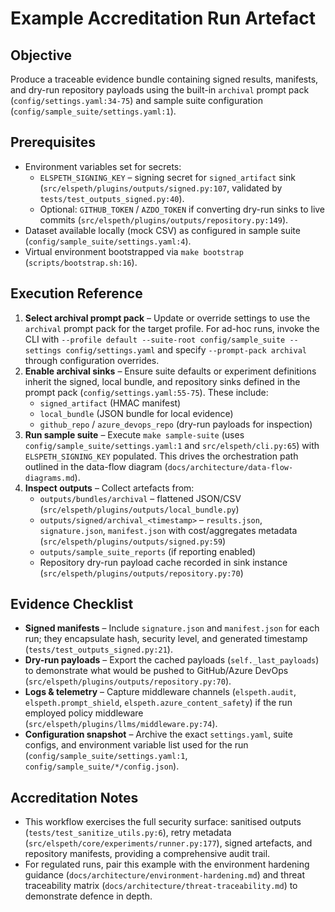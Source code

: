 # Example Accreditation Run Artefact

## Objective

Produce a traceable evidence bundle containing signed results, manifests, and dry-run repository payloads using the built-in `archival` prompt pack (`config/settings.yaml:34-75`) and sample suite configuration (`config/sample_suite/settings.yaml:1`).

## Prerequisites

- Environment variables set for secrets:
  - `ELSPETH_SIGNING_KEY` – signing secret for `signed_artifact` sink (`src/elspeth/plugins/outputs/signed.py:107`, validated by `tests/test_outputs_signed.py:40`).
  - Optional: `GITHUB_TOKEN` / `AZDO_TOKEN` if converting dry-run sinks to live commits (`src/elspeth/plugins/outputs/repository.py:149`).
- Dataset available locally (mock CSV) as configured in sample suite (`config/sample_suite/settings.yaml:4`).
- Virtual environment bootstrapped via `make bootstrap` (`scripts/bootstrap.sh:16`).

## Execution Reference

1. **Select archival prompt pack** – Update or override settings to use the `archival` prompt pack for the target profile. For ad-hoc runs, invoke the CLI with `--profile default --suite-root config/sample_suite --settings config/settings.yaml` and specify `--prompt-pack archival` through configuration overrides.
2. **Enable archival sinks** – Ensure suite defaults or experiment definitions inherit the signed, local bundle, and repository sinks defined in the prompt pack (`config/settings.yaml:55-75`). These include:
   - `signed_artifact` (HMAC manifest)
   - `local_bundle` (JSON bundle for local evidence)
   - `github_repo` / `azure_devops_repo` (dry-run payloads for inspection)
3. **Run sample suite** – Execute `make sample-suite` (uses `config/sample_suite/settings.yaml:1` and `src/elspeth/cli.py:65`) with `ELSPETH_SIGNING_KEY` populated. This drives the orchestration path outlined in the data-flow diagram (`docs/architecture/data-flow-diagrams.md`).
4. **Inspect outputs** – Collect artefacts from:
   - `outputs/bundles/archival` – flattened JSON/CSV (`src/elspeth/plugins/outputs/local_bundle.py`)
   - `outputs/signed/archival_<timestamp>` – `results.json`, `signature.json`, `manifest.json` with cost/aggregates metadata (`src/elspeth/plugins/outputs/signed.py:59`)
   - `outputs/sample_suite_reports` (if reporting enabled)
   - Repository dry-run payload cache recorded in sink instance (`src/elspeth/plugins/outputs/repository.py:70`)

## Evidence Checklist

- **Signed manifests** – Include `signature.json` and `manifest.json` for each run; they encapsulate hash, security level, and generated timestamp (`tests/test_outputs_signed.py:21`).
- **Dry-run payloads** – Export the cached payloads (`self._last_payloads`) to demonstrate what would be pushed to GitHub/Azure DevOps (`src/elspeth/plugins/outputs/repository.py:70`).
- **Logs & telemetry** – Capture middleware channels (`elspeth.audit`, `elspeth.prompt_shield`, `elspeth.azure_content_safety`) if the run employed policy middleware (`src/elspeth/plugins/llms/middleware.py:74`).
- **Configuration snapshot** – Archive the exact `settings.yaml`, suite configs, and environment variable list used for the run (`config/sample_suite/settings.yaml:1`, `config/sample_suite/*/config.json`).

## Accreditation Notes

- This workflow exercises the full security surface: sanitised outputs (`tests/test_sanitize_utils.py:6`), retry metadata (`src/elspeth/core/experiments/runner.py:177`), signed artefacts, and repository manifests, providing a comprehensive audit trail.
- For regulated runs, pair this example with the environment hardening guidance (`docs/architecture/environment-hardening.md`) and threat traceability matrix (`docs/architecture/threat-traceability.md`) to demonstrate defence in depth.
